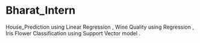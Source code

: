 # Bharat_Intern
House_Prediction using Linear Regression , Wine Quality using Regression , Iris Flower Classification using Support Vector model .
